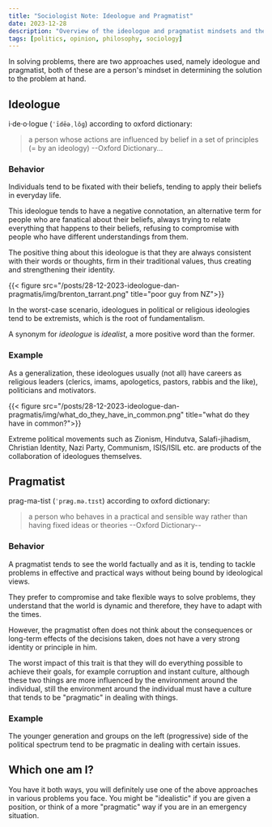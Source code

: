 ```yaml
---
title: "Sociologist Note: Ideologue and Pragmatist"
date: 2023-12-28
description: "Overview of the ideologue and pragmatist mindsets and the impact of people who have between these two mindsets."
tags: [politics, opinion, philosophy, sociology]
---
```


In solving problems, there are two approaches used, namely ideologue and pragmatist, both of these are a person's mindset in determining the solution to the problem at hand.

## Ideologue

i·de·o·logue (`ˈīdēəˌlôɡ`) according to oxford dictionary:

> a person whose actions are influenced by belief in a set of principles (= by an ideology) --Oxford Dictionary...

### Behavior

Individuals tend to be fixated with their beliefs, tending to apply their beliefs in everyday life.

This ideologue tends to have a negative connotation, an alternative term for people who are fanatical about their beliefs, always trying to relate everything that happens to their beliefs, refusing to compromise with people who have different understandings from them.

The positive thing about this ideologue is that they are always consistent with their words or thoughts, firm in their traditional values, thus creating and strengthening their identity.

{{< figure src="/posts/28-12-2023-ideologue-dan-pragmatis/img/brenton_tarrant.png" title="poor guy from NZ">}}

In the worst-case scenario, ideologues in political or religious ideologies tend to be extremists, which is the root of fundamentalism.

A synonym for *ideologue* is *idealist*, a more positive word than the former.

### Example

As a generalization, these ideologues usually (not all) have careers as religious leaders (clerics, imams, apologetics, pastors, rabbis and the like), politicians and motivators.

{{< figure src="/posts/28-12-2023-ideologue-dan-pragmatis/img/what_do_they_have_in_common.png" title="what do they have in common?">}}

Extreme political movements such as Zionism, Hindutva, Salafi-jihadism, Christian Identity, Nazi Party, Communism, ISIS/ISIL etc. are products of the collaboration of ideologues themselves.

## Pragmatist

prag-ma-tist (`ˈpræɡ.mə.tɪst`) according to oxford dictionary:

> a person who behaves in a practical and sensible way rather than having fixed ideas or theories --Oxford Dictionary--

### Behavior

A pragmatist tends to see the world factually and as it is, tending to tackle problems in effective and practical ways without being bound by ideological views.

They prefer to compromise and take flexible ways to solve problems, they understand that the world is dynamic and therefore, they have to adapt with the times.

However, the pragmatist often does not think about the consequences or long-term effects of the decisions taken, does not have a very strong identity or principle in him.

The worst impact of this trait is that they will do everything possible to achieve their goals, for example corruption and instant culture, although these two things are more influenced by the environment around the individual, still the environment around the individual must have a culture that tends to be "pragmatic" in dealing with things.

### Example

The younger generation and groups on the left (progressive) side of the political spectrum tend to be pragmatic in dealing with certain issues.

## Which one am I?

You have it both ways, you will definitely use one of the above approaches in various problems you face. You might be "idealistic" if you are given a position, or think of a more "pragmatic" way if you are in an emergency situation.
